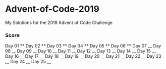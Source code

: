 # Advent-of-Code-2019

My Solutions for the 2019 Advent of Code Challenge

### Score

Day 01 ** 
Day 02 ** 
Day 03 ** 
Day 04 **
Day 05 **
Day 06 **
Day 07 __
Day 08 __
Day 09 __
Day 10 __
Day 11 __
Day 12 __
Day 13 __
Day 14 __
Day 15 __
Day 16 __
Day 17 __
Day 18 __
Day 19 __
Day 20 __
Day 21 __
Day 22 __
Day 23 __
Day 24 __
Day 25 __
